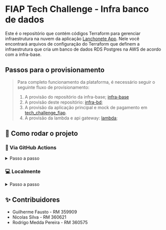 # FIAP Tech Challenge - Infra banco de dados

Este é o repositório que contém códigos Terraform para gerenciar infraestrutura na nuvem da aplicação [Lanchonete App](https://github.com/ns-fiap-tc/tech_challenge_fiap). Nele você encontrará arquivos de configuração do Terraform que definem a infraestrutura que cria um banco de dados RDS Postgres na AWS de acordo com a infra-base.

## Passos para o provisionamento

> Para completo funcionamento da plataforma, é necessário seguir o seguinte fluxo de provisionamento:
>
> 1. A provisão do repositório da infra-base; [infra-base](https://github.com/ns-fiap-tc/infra-base)
> 2. A provisão deste repositório: [infra-bd](#como-rodar-o-projeto);
> 3. A provisão da aplicação principal e mock de pagamento em [tech_challenge_fiap](https://github.com/ns-fiap-tc/tech_challenge_fiap).
> 4. A provisão da lambda e api gateway: [lambda](https://github.com/ns-fiap-tc/lambda);

## 🚀 Como rodar o projeto

### 🤖 Via GitHub Actions
<details>
  <summary>Passo a passo</summary>

#### 📖 Resumo
Este repositório possui uma pipeline automatizada chamada `Terraform Deploy` que permite **provisionar a infraestrutura do banco de dados** sempre que houver um push na branch `main`.

A branch é protegida e só aceita alterações que venham de PRs previamente aprovadas.

> ⚠️ Apenas usuários com acesso ao repositório e às **GitHub Secrets** corretas conseguem utilizar esse fluxo.

#### 🔐 Pré-requisitos
Certifique-se de que as seguintes **secrets** estejam configuradas no repositório do GitHub (`Settings > Secrets and variables > Actions`):
- `AWS_ACCESS_KEY_ID`
- `AWS_SECRET_ACCESS_KEY`
- `AWS_SESSION_TOKEN` *(se estiver usando AWS Academy)*
- `TF_VAR_DB_USERNAME`
- `TF_VAR_DB_PASSWORD`

Essas variáveis são utilizadas pelo Terraform para autenticação e execução dos planos na AWS.

#### ⚙️ Etapas da pipeline `Terraform Deploy`
1. 🧾 **Checkout do código**: A action clona este repositório.
2. ⚒️ **Setup do Terraform**: Instala a ferramenta na máquina runner.
3. 📂 **Acesso ao diretório atual**: Todos os arquivos `.tf` são lidos da raiz do repositório.
4. 🔐 **Carregamento das variáveis sensíveis** via secrets.
5. 🧪 **Execução do `terraform init`**: Inicializa o backend e os providers.
6. 🚀 **Execução do `terraform apply`**: Cria ou atualiza a instância de banco de dados no Amazon RDS.

#### 🧭 Diagrama do fluxo

```mermaid
flowchart TD
    G[Push na branch main] --> A[Workflow: Terraform Deploy]

    subgraph Pipeline
        A1[Checkout do código]
        A2[Setup do Terraform]
        A3[Carrega Secrets da AWS e DB]
        A4[terraform init]
        A5[terraform plan]
        A6[terraform apply]
    end

    A --> A1 --> A2 --> A3 --> A4 --> A5 --> A6 --> RDS[Instância PostgreSQL no AWS RDS]
```

#### Benefícios desse fluxo
- 🤖 Automatização do deploy do banco de dados
- ✅ Redução de erros manuais
- 🔐 Segurança no uso de credenciais via GitHub Secrets
- 🔁 Reprodutibilidade garantida
- 💬 Transparência nos logs via GitHub Actions

</details>

### 💻 Localmente

<details>
  <summary>Passo a passo</summary>

#### Pré-requisitos

Antes de começar, certifique-se de ter os seguintes itens instalados e configurados em seu ambiente:

1. **Terraform**: A ferramenta que permite definir, visualizar e implantar a infraestrutura de nuvem.
2. **AWS CLI**: A interface de linha de comando da AWS.
3. **Credenciais AWS válidas**: Você precisará de uma chave de acesso e uma chave secreta para autenticar com a AWS (no momento, o repositório usa chaves e credenciais fornecidas pelo [AWS Academy](https://awsacademy.instructure.com/) e que divergem de contas padrão). Tais credenciais devem ser inseridas no arquivo `credentials` que fica dentro da pasta `.aws`

## Como usar

1. **Clone este repositório**:

```bash
git clone https://github.com/ns-fiap-tc/infra-bd
```

2. **Acesse o diretório do repositório**:

```bash
cd infra-bd
```

3. **Defina as variáveis necessárias ao nível de ambiente, criando um arquivo `.env` de acordo com o arquivo `.env.exemplo`. Exemplo:**:

```bash
DB_USERNAME="meu-usuario"
DB_PASSWORD="minha-senha"
DB_NAME="meu-banco-dados"
DB_PORT="1234"
DB_IDENTIFIER="id-meu-banco"
VPC_NAME="minha-vpc"
CLUSTER_NAME="meu-cluster"
```

4. **Inicialize o diretório Terraform**:

```bash
terraform init
```

5. **Visualize as mudanças que serão feitas**:

```bash
./terraform.sh plan
```

6. **Provisione a infraestrutura**:

```bash
./terraform.sh apply -auto-approve
```

7. **Para destruir a infraestrutura provisionada**:

```bash
./terraform.sh destroy -auto-approve
```

</details>

## ✨ Contribuidores

- Guilherme Fausto - RM 359909
- Nicolas Silva - RM 360621
- Rodrigo Medda Pereira - RM 360575
